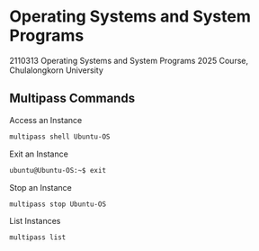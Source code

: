 # Operating Systems and System Programs
 2110313 Operating Systems and System Programs 2025 Course, Chulalongkorn University

## Multipass Commands

Access an Instance
```bash
multipass shell Ubuntu-OS
```

Exit an Instance
```bash
ubuntu@Ubuntu-OS:~$ exit
```

Stop an Instance
```bash
multipass stop Ubuntu-OS
```

List Instances
```bash
multipass list
```
